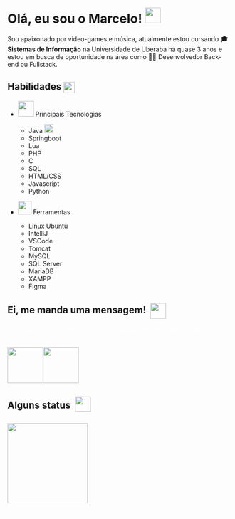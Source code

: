  # Olá, eu sou o Marcelo! <img width="35px" margin="0px" src="https://media.tenor.com/4K2_dLLq-pwAAAAj/charmander-chases-tail.gif">
Sou apaixonado por video-games e música, atualmente estou cursando **🎓Sistemas de Informação** na Universidade de Uberaba há quase 3 anos e estou em busca de oportunidade na área como 👨‍💻 Desenvolvedor Back-end ou Fullstack.


## Habilidades <img src="https://user-images.githubusercontent.com/74038190/212284087-bbe7e430-757e-4901-90bf-4cd2ce3e1852.gif" width="25px" style="vertical-align: middle;" />


- <img width="35px" src="https://media.giphy.com/media/WUlplcMpOCEmTGBtBW/giphy.gif" width="30"> Principais Tecnologias
  - Java <img width="20px" src="https://camo.githubusercontent.com/d50eff3850de45840a5ca6bb2fb636fce56e47d22b98caf05b35e674d6b1eaca/68747470733a2f2f63756c746f667468657061727479706172726f742e636f6d2f706172726f74732f6173796e63706172726f742e676966">
  - Springboot
  - Lua
  - PHP
  - C
  - SQL
  - HTML/CSS
  - Javascript
  - Python
  

- <img src="https://user-images.githubusercontent.com/74038190/216649426-0c2ee152-84d8-4707-85c4-27a378d2f78a.gif" width="30">  Ferramentas
  - Linux Ubuntu
  - IntelliJ
  - VSCode
  - Tomcat
  - MySQL
  - SQL Server
  - MariaDB
  - XAMPP
  - Figma

## Ei, me manda uma mensagem! <img width="35px" style="vertical-align: middle; margin: 0px 0px 0px 5px;" src="https://user-images.githubusercontent.com/74038190/226127923-0e8b7792-7b3c-462b-951b-63c96ba1a5af.gif">
<p style="font-size: 14px; color: #ffffff;">Achou algo interessante ou está com dúvida em algo? Me manda mensagem, sou todo ouvidos.</p>


<a href="https://www.linkedin.com/in/marcelo-alexandre-dev/"><img src="https://user-images.githubusercontent.com/74038190/235294012-0a55e343-37ad-4b0f-924f-c8431d9d2483.gif" width="80px"></a><a href="https://discord.com/users/276064539739684864"><img src="https://user-images.githubusercontent.com/74038190/235294015-47144047-25ab-417c-af1b-6746820a20ff.gif" width="80px"></a>



## Alguns status <img width="35px" style="vertical-align: middle; margin: 0px 0px 8px 5px;" src="https://user-images.githubusercontent.com/74038190/216649441-c7a4d602-5d9b-4c5b-99d4-697bddf6f8e0.gif">
<div>
<a href="https://github.com/marceloaaps"></a>
<img loading="lazy" height="180em" src="https://github-readme-stats.vercel.app/api/top-langs/?username=marceloaaps&layout=compact&langs_count=7&theme=synthwave"/>
</div>
<p style="font-size: 10px; font-style: italic; color: #ffffff;">*Os status estão alterados por conta de projetos externos.</p>



